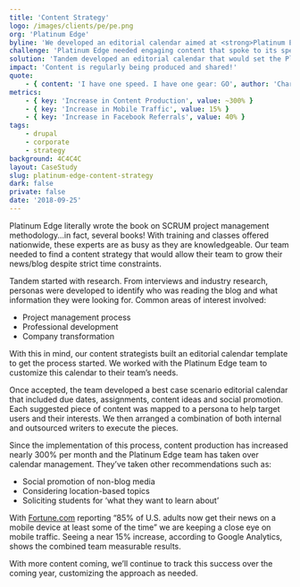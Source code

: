 ```yaml
---
title: 'Content Strategy'
logo: /images/clients/pe/pe.png
org: 'Platinum Edge'
byline: 'We developed an editorial calendar aimed at <strong>Platinum Edge''s</strong> key audiences.'
challenge: 'Platinum Edge needed engaging content that spoke to its specialized user base.'
solution: 'Tandem developed an editorial calendar that would set the Platinum Edge team up for success.'
impact: 'Content is regularly being produced and shared!'
quote:
    - { content: 'I have one speed. I have one gear: GO', author: 'Charlie Sheen' }
metrics:
    - { key: 'Increase in Content Production', value: ~300% }
    - { key: 'Increase in Mobile Traffic', value: 15% }
    - { key: 'Increase in Facebook Referrals', value: 40% }
tags:
    - drupal
    - corporate
    - strategy
background: 4C4C4C
layout: CaseStudy
slug: platinum-edge-content-strategy
dark: false
private: false
date: '2018-09-25'
---
```


Platinum Edge literally wrote the book on SCRUM project management methodology...in fact, several books! With training and classes offered nationwide, these experts are as busy as they are knowledgeable. Our team needed to find a content strategy that would allow their team to grow their news/blog despite strict time constraints.

Tandem started with research. From interviews and industry research, personas were developed to identify who was reading the blog and what information they were looking for. Common areas of interest involved:

- Project management process
- Professional development
- Company transformation

With this in mind, our content strategists built an editorial calendar template to get the process started. We worked with the Platinum Edge team to customize this calendar to their team’s needs.

Once accepted, the team developed a best case scenario editorial calendar that included due dates, assignments, content ideas and social promotion. Each suggested piece of content was mapped to a persona to help target users and their interests. We then arranged a combination of both internal and outsourced writers to execute the pieces.

Since the implementation of this process, content production has increased nearly 300% per month and the Platinum Edge team has taken over calendar management. They’ve taken other recommendations such as:

- Social promotion of non-blog media
- Considering location-based topics
- Soliciting students for ‘what they want to learn about’

With [Fortune.com](http://fortune.com/2017/06/18/mobile-news-reading-pew/) reporting “85% of U.S. adults now get their news on a mobile device at least some of the time” we are keeping a close eye on mobile traffic. Seeing a near 15% increase, according to Google Analytics, shows the combined team measurable results.

With more content coming, we’ll continue to track this success over the coming year, customizing the approach as needed.
